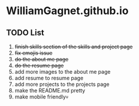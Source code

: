 # WilliamGagnet.github.io

## TODO List
1. ~~finish skills section of the skills and project page~~
2. ~~fix emojis issue~~
3. ~~do the about me page~~
4. ~~do the resume page~~
5. add more images to the about me page
6. add resume to resume page
7. add more projects to the projects page
8. make the README.md pretty
9. make mobile friendly💀